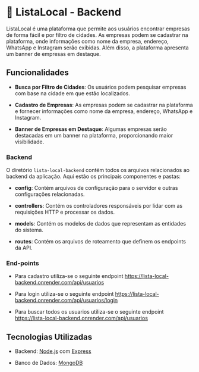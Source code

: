 # 📖 ListaLocal - Backend

ListaLocal é uma plataforma que permite aos usuários encontrar empresas de forma fácil e por filtro de cidades. As empresas podem se cadastrar na plataforma, onde informações como nome da empresa, endereço, WhatsApp e Instagram serão exibidas. Além disso, a plataforma apresenta um banner de empresas em destaque.

## Funcionalidades

- **Busca por Filtro de Cidades**: Os usuários podem pesquisar empresas com base na cidade em que estão localizados.
  
- **Cadastro de Empresas**: As empresas podem se cadastrar na plataforma e fornecer informações como nome da empresa, endereço, WhatsApp e Instagram.

- **Banner de Empresas em Destaque**: Algumas empresas serão destacadas em um banner na plataforma, proporcionando maior visibilidade.


### Backend

O diretório `lista-local-backend` contém todos os arquivos relacionados ao backend da aplicação. Aqui estão os principais componentes e pastas:

- **config**: Contém arquivos de configuração para o servidor e outras configurações relacionadas.

- **controllers**: Contém os controladores responsáveis por lidar com as requisições HTTP e processar os dados.

- **models**: Contém os modelos de dados que representam as entidades do sistema.

- **routes**: Contém os arquivos de roteamento que definem os endpoints da API.

### End-points

- Para cadastro utiliza-se o seguinte endpoint
https://lista-local-backend.onrender.com/api/usuarios

- Para login utiliza-se o seguinte endpoint
https://lista-local-backend.onrender.com/api/usuarios/login

- Para buscar todos os usuarios utiliza-se o seguinte endpoint
https://lista-local-backend.onrender.com/api/usuarios 

## Tecnologias Utilizadas

  
- Backend: [Node.js](https://nodejs.org/) com [Express](https://expressjs.com/)

- Banco de Dados: [MongoDB](https://www.mongodb.com/)


